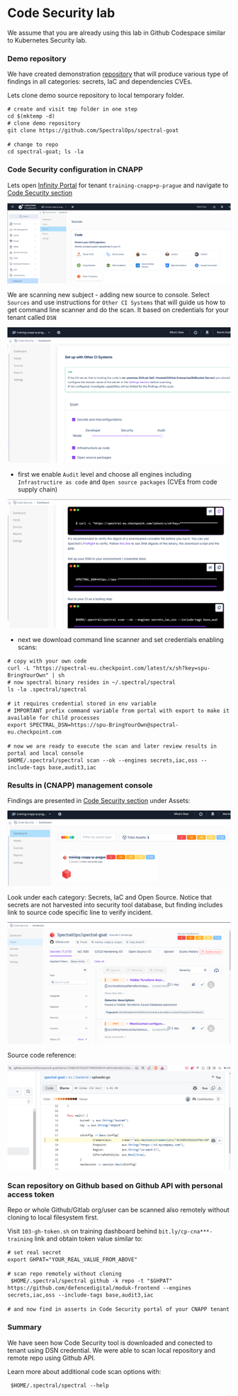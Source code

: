 # Code Security lab

We assume that you are already using this lab in Github Codespace similar to Kubernetes Security lab.

### Demo repository

We have created demonstration [repository](https://github.com/SpectralOps/spectral-goat) that will produce various type of findings in all categories: secrets, IaC and dependencies CVEs.

Lets clone demo source repository to local temporary folder.

```shell
# create and visit tmp folder in one step
cd $(mktemp -d)
# clone demo repository
git clone https://github.com/SpectralOps/spectral-goat

# change to repo
cd spectral-goat; ls -la
```

### Code Security configuration in CNAPP

Lets open [Infinity Portal](https://portal.checkpoint.com/) for tenant `training-cnapp+p-prague` and navigate to [Code Security section](https://portal.checkpoint.com/dashboard/cloudguard#/shiftleft-redirect)

![alt text](./img/sources.png)

We are scanning new subject - adding new source to console.
Select `Sources` and use instructions for `Other CI Systems` that will guide us how to get command line scanner and do the scan. It based on credentials for your tenant called `DSN` 

![alt text](./img/other-ci.png)

* first we enable `Audit` level and choose all engines including `Infrastructire as code` and `Open source packages` (CVEs from code supply chain)

![alt text](./img/commands.png)

* next we download command line scanner and set credentials enabling scans:

```shell
# copy with your own code
curl -L "https://spectral-eu.checkpoint.com/latest/x/sh?key=spu-BringYourOwn" | sh
# now spectral binary resides in ~/.spectral/spectral
ls -la .spectral/spectral

# it requires credential stored in env variable
# IMPORTANT prefix command variable from portal with export to make it available for child processes
export SPECTRAL_DSN=https://spu-BringYourOwn@spectral-eu.checkpoint.com

# now we are ready to execute the scan and later review results in portal and local console
$HOME/.spectral/spectral scan --ok --engines secrets,iac,oss --include-tags base,audit3,iac
```

### Results in (CNAPP) management console

Findings are presented in [Code Security section](https://portal.checkpoint.com/dashboard/cloudguard#/shiftleft-redirect) under Assets:

![alt text](./img/assets.png)

Look under each category: Secrets, IaC and Open Source.
Notice that secrets are not harvested into security tool database, but finding includes link to source code specific line to verify incident.

![alt text](./img/findings.png)

Source code reference:

![alt text](./img/src.png)

### Scan repository on Github based on Github API with personal access token

Repo or whole Github/Gitlab org/user can be scanned also remotely without cloning to local filesystem first.

Visit `103-gh-token.sh` on training dashboard behind `bit.ly/cp-cna***-training` link and obtain token value similar to:

```shell
# set real secret
export GHPAT="YOUR_REAL_VALUE_FROM_ABOVE"

# scan repo remotely without cloning
 $HOME/.spectral/spectral github -k repo -t "$GHPAT" https://github.com/defencedigital/moduk-frontend --engines secrets,iac,oss --include-tags base,audit3,iac

# and now find in asserts in Code Security portal of your CNAPP tenant
```

### Summary

We have seen how Code Security tool is downloaded and conected to tenant using DSN credential.
We were able to scan local repository and remote repo using Github API.

Learn more about additional code scan options with:
```shell
 $HOME/.spectral/spectral --help
 ```